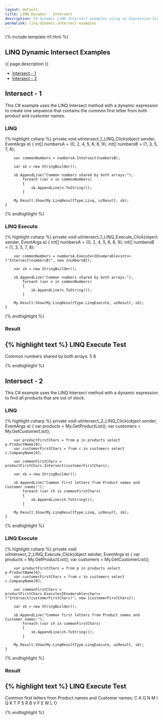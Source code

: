 ```yaml
---
layout: default
title: LINQ Dynamic - Intersect
description: C# Dynamic LINQ Intersect examples using an Expression Evaluator.
permalink: linq-dynamic-intersect-examples
---
```


{% include template-h1.html %}

## LINQ Dynamic Intersect Examples
{{ page.description }}

- [Intersect - 1](#intersect---1)
- [Intersect - 2](#intersect---2)

## Intersect - 1
This C# example uses the LINQ Intersect method with a dynamic expression to create one sequence that contains the common first letter from both product and customer names.
### LINQ
{% highlight csharp %}
private void uiIntersect_1_LINQ_Click(object sender, EventArgs e)
    {
        int[] numbersA = {0, 2, 4, 5, 6, 8, 9};
        int[] numbersB = {1, 3, 5, 7, 8};

        var commonNumbers = numbersA.Intersect(numbersB);

        var sb = new StringBuilder();

        sb.AppendLine("Common numbers shared by both arrays:");
            foreach (var n in commonNumbers)
            {
                sb.AppendLine(n.ToString());
            }

        My.Result.Show(My.LinqResultType.Linq, uiResult, sb);
    }
{% endhighlight %}

### LINQ Execute
{% highlight csharp %}
private void uiIntersect_1_LINQ_Execute_Click(object sender, EventArgs e)
    {
        int[] numbersA = {0, 2, 4, 5, 6, 8, 9};
        int[] numbersB = {1, 3, 5, 7, 8};

        var commonNumbers = numbersA.Execute<IEnumerable<int>>("Intersect(numbersB)", new {numbersB});

        var sb = new StringBuilder();

        sb.AppendLine("Common numbers shared by both arrays:");
            foreach (var n in commonNumbers)
            {
                sb.AppendLine(n.ToString());
            }

        My.Result.Show(My.LinqResultType.LinqExecute, uiResult, sb);
    }

{% endhighlight %}

### Result
{% highlight text %}
LINQ Execute Test
------------------------------
Common numbers shared by both arrays:
5
8

{% endhighlight %}

## Intersect - 2
This C# example uses the LINQ Intersect method with a dynamic expression to find all products that are out of stock.

### LINQ
{% highlight csharp %}
private void uiIntersect_2_LINQ_Click(object sender, EventArgs e)
    {
        var products = My.GetProductList();
        var customers = My.GetCustomerList();

        var productFirstChars = from p in products select p.ProductName[0];
        var customerFirstChars = from c in customers select c.CompanyName[0];

        var commonFirstChars = productFirstChars.Intersect(customerFirstChars);

        var sb = new StringBuilder();

        sb.AppendLine("Common first letters from Product names and Customer names:");
            foreach (var ch in commonFirstChars)
            {
                sb.AppendLine(ch.ToString());
            }

        My.Result.Show(My.LinqResultType.Linq, uiResult, sb);
    }
{% endhighlight %}

### LINQ Execute
{% highlight csharp %}
private void uiIntersect_2_LINQ_Execute_Click(object sender, EventArgs e)
    {
        var products = My.GetProductList();
        var customers = My.GetCustomerList();

        var productFirstChars = from p in products select p.ProductName[0];
        var customerFirstChars = from c in customers select c.CompanyName[0];

        var commonFirstChars = productFirstChars.Execute<IEnumerable<char>>("Intersect(customerFirstChars)", new {customerFirstChars});

        var sb = new StringBuilder();

        sb.AppendLine("Common first letters from Product names and Customer names:");
            foreach (var ch in commonFirstChars)
            {
                sb.AppendLine(ch.ToString());
            }

        My.Result.Show(My.LinqResultType.LinqExecute, uiResult, sb);
    }
{% endhighlight %}

### Result
{% highlight text %}
LINQ Execute Test
------------------------------
Common first letters from Product names and Customer names:
C
A
G
N
M
I
Q
K
T
P
S
R
B
V
F
E
W
L
O

{% endhighlight %}
